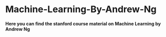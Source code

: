 # Machine-Learning-By-Andrew-Ng
#### Here you can find the stanford course material on Machine Learning by Andrew Ng
